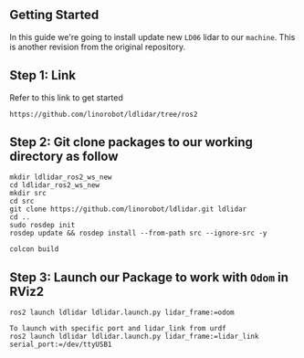 ## Getting Started 

In this guide we're going to install update new `LD06` lidar to our `machine`. This is another revision from
the original repository.

## Step 1: Link
Refer to this link to get started
```
https://github.com/linorobot/ldlidar/tree/ros2
```

## Step 2: Git clone packages to our working directory as follow
```
mkdir ldlidar_ros2_ws_new
cd ldlidar_ros2_ws_new
mkdir src
cd src
git clone https://github.com/linorobot/ldlidar.git ldlidar
cd ..
sudo rosdep init
rosdep update && rosdep install --from-path src --ignore-src -y

colcon build

```

## Step 3: Launch our Package to work with `Odom` in RViz2
```
ros2 launch ldlidar ldlidar.launch.py lidar_frame:=odom

To launch with specific port and lidar_link from urdf
ros2 launch ldlidar ldlidar.launch.py lidar_frame:=lidar_link serial_port:=/dev/ttyUSB1

```
